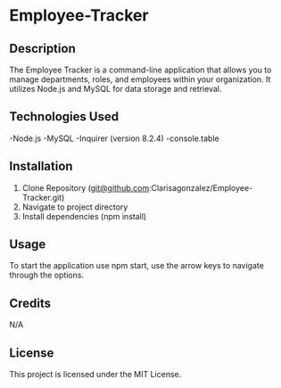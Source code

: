 # Employee-Tracker

## Description 
The Employee Tracker is a command-line application that allows you to manage departments, roles, and employees within your organization. It utilizes Node.js and MySQL for data storage and retrieval.

## Technologies Used
-Node.js
-MySQL
-Inquirer (version 8.2.4)
-console.table

## Installation 
1. Clone Repository (git@github.com:Clarisagonzalez/Employee-Tracker.git)
2. Navigate to project directory
3. Install dependencies (npm install)

## Usage
To start the application use npm start, use the arrow keys to navigate through the options. 

## Credits 
N/A

## License
This project is licensed under the MIT License.
